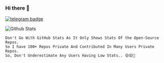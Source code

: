 ### Hi there 👋
[![telegram badge](https://img.shields.io/badge/Physic-Hybrid-30302f?style=flat&logo=telegram)](https://t.me/Physic_hybrid)

<!-- ![Hits](https://hits.seeyoufarm.com/api/count/incr/badge.svg?url=https://telegram.me/Physic_Hybrid)

 - 🛩 Instrested in Coding 😁
- 📚 Still Studiying..😄
- ⚡ fact: I am Noob😌
- 📫 How to reach me: Telegram - [@Physic_Hybrid 🇵🇹/🇦🇪](https://telegram.me/AlbertEinstein_TG)-->

![Github Stats](https://github-readme-stats.vercel.app/api?username=PhysicHybridTG&show_icons=true&include_all_commits=true&cache_seconds=86400&theme=radica)
<br>
    
```
Don't Go With GitHub Stats As It Only Shows Stats Of the Open-Source Repos. 
So I have 100+ Repos Private And Contributed In Many Users Private Repos.
So, Don't Underestimate Any Users Having Low Stats.. 😝😝🤪
```

<!--
**Aadhi000/Aadhi000** is a ✨ _special_ ✨ repository because its `README.md` (this file) appears on your GitHub profile.

Here are some ideas to get you started:

- 🔭 I’m currently working on ...
- 🌱 I’m currently learning ...
- 👯 I’m looking to collaborate on ...
- 🤔 I’m looking for help with ...
- 💬 Ask me about ...
- 📫 How to reach me: ...
- 😄 Pronouns: ...
- ⚡ Fun fact: ...
-->
